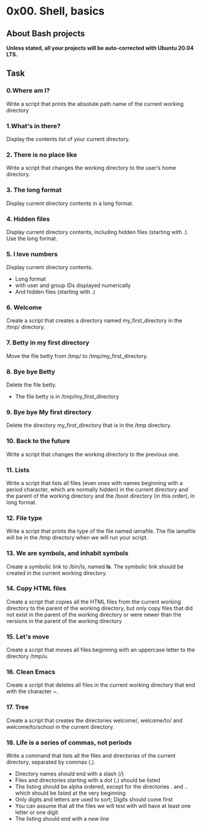 # 0x00. Shell, basics
## About Bash projects
**Unless stated, all your projects will be auto-corrected with Ubuntu 20.04 LTS.**
## Task
### 0.Where am I?
Write a script that prints the absolute path name of the current working directory
### 1.What's in there?
Display the contents list of your current directory.
### 2. There is no place like
Write a script that changes the working directory to the user’s home directory.
### 3. The long format
Display current directory contents in a long format.
### 4. Hidden files
Display current directory contents, including hidden files (starting with .). Use the long format.
### 5. I love numbers
Display current directory contents.
- Long format
- with user and group IDs displayed numerically
- And hidden files (starting with .)
### 6. Welcome
Create a script that creates a directory named my_first_directory in the /tmp/ directory.
### 7. Betty in my first directory
Move the file betty from /tmp/ to /tmp/my_first_directory.
### 8. Bye bye Betty
Delete the file betty.
- The file betty is in /tmp/my_first_directory
### 9. Bye bye My first directory
Delete the directory my_first_directory that is in the /tmp directory.
### 10. Back to the future
Write a script that changes the working directory to the previous one.
### 11. Lists
Write a script that lists all files (even ones with names beginning with a period character, which are normally hidden) in the current directory and the parent of the working directory and the /boot directory (in this order), in long format.
### 12. File type
Write a script that prints the type of the file named iamafile. The file iamafile will be in the /tmp directory when we will run your script.
### 13. We are symbols, and inhabit symbols
Create a symbolic link to /bin/ls, named __ls__. The symbolic link should be created in the current working directory.
### 14. Copy HTML files
Create a script that copies all the HTML files from the current working directory to the parent of the working directory, but only copy files that did not exist in the parent of the working directory or were newer than the versions in the parent of the working directory
### 15. Let's move
Create a script that moves all files beginning with an uppercase letter to the directory /tmp/u.
### 16. Clean Emacs
Create a script that deletes all files in the current working directory that end with the character ~.
### 17. Tree
Create a script that creates the directories welcome/, welcome/to/ and welcome/to/school in the current directory.
### 18. Life is a series of commas, not periods
Write a command that lists all the files and directories of the current directory, separated by commas (,).
- Directory names should end with a slash (/)
- Files and directories starting with a dot (.) should be listed
- The listing should be alpha ordered, except for the directories . and .. which should be listed at the very beginning
- Only digits and letters are used to sort; Digits should come first
- You can assume that all the files we will test with will have at least one letter or one digit
- The listing should end with a new line
